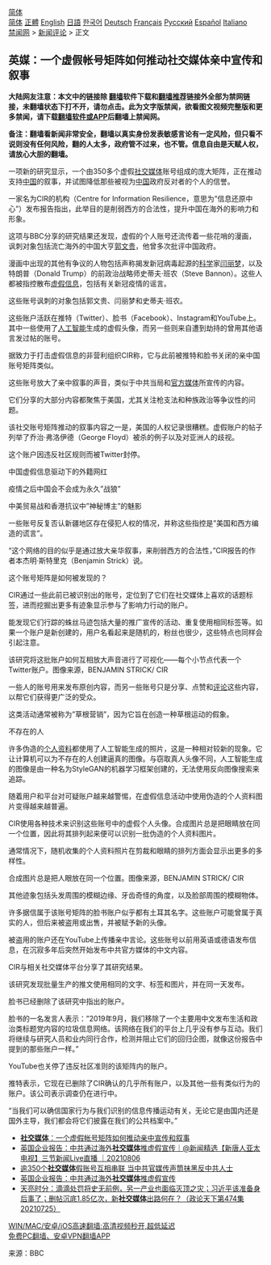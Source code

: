  <!-- 面包屑导航 --> <div class="breadcrumb"><!-- GTranslate: https://gtranslate.io/ -->  <div class="switcher notranslate">  <div class="selected">  <a href="#" onclick="return false;"> 简体</a>  </div>  <div class="option">  <a href="https://www.bannedbook.org" onclick="doGTranslate('zh-CN|zh-CN');jQuery('div.switcher div.selected a').html(jQuery(this).html());return false;" title="简体中文" class="nturl selected"> 简体</a>  <a href="https://www.bannedbook.org/zh-tw/" onclick="doGTranslate('zh-CN|zh-TW');jQuery('div.switcher div.selected a').html(jQuery(this).html());return false;" title="繁體中文" class="nturl"> 正體</a>  <a href="https://www.bannedbook.org/en/" onclick="doGTranslate('zh-CN|en');jQuery('div.switcher div.selected a').html(jQuery(this).html());return false;" title="English" class="nturl"> English</a>  <a href="https://www.bannedbook.org/ja/" onclick="doGTranslate('zh-CN|ja');jQuery('div.switcher div.selected a').html(jQuery(this).html());return false;" title="日本語" class="nturl"> 日語</a>  <a href="https://www.bannedbook.org/ko/" onclick="doGTranslate('zh-CN|ko');jQuery('div.switcher div.selected a').html(jQuery(this).html());return false;" title="한국어" class="nturl"> 한국어</a>  <a href="https://www.bannedbook.org/de/" onclick="doGTranslate('zh-CN|de');jQuery('div.switcher div.selected a').html(jQuery(this).html());return false;" title="Deutsch" class="nturl"> Deutsch</a>  <a href="https://www.bannedbook.org/fr/" onclick="doGTranslate('zh-CN|fr');jQuery('div.switcher div.selected a').html(jQuery(this).html());return false;" title="Français" class="nturl"> Français</a>  <a href="https://www.bannedbook.org/ru/" onclick="doGTranslate('zh-CN|ru');jQuery('div.switcher div.selected a').html(jQuery(this).html());return false;" title="Русский" class="nturl"> Русский</a>  <a href="https://www.bannedbook.org/es/" onclick="doGTranslate('zh-CN|es');jQuery('div.switcher div.selected a').html(jQuery(this).html());return false;" title="Español" class="nturl"> Español</a>  <a href="https://www.bannedbook.org/it/" onclick="doGTranslate('zh-CN|it');jQuery('div.switcher div.selected a').html(jQuery(this).html());return false;" title="Italiano" class="nturl"> Italiano</a>  </div>  </div>      <div class='breadcrumb-sub'><!-- Breadcrumb NavXT 6.3.0 --> <a href="https://www.bannedbook.org/" class="home">禁闻网</a> &gt; <a href="https://www.bannedbook.org/bnews/comments/" class="category">新闻评论</a> &gt; 正文</div></div><h2>英媒：一个虚假帐号矩阵如何推动社交媒体亲中宣传和叙事</h2> <p class="notice"><b>大陆网友注意：本文中的链接除 <a href="https://github.com/bannedbook/fanqiang" >翻墙</a>软件下载和<a href="https://github.com/killgcd/justmysocks/blob/master/README.md">翻墙推荐</a>链接外全部为禁网链接，未翻墙状态下打不开，请勿点击。此为文字版禁闻，欲看图文视频完整版和更多禁闻，请下载<a href="https://github.com/bannedbook/fanqiang">翻墙软件或APP</a>后翻墙上禁闻网。</p><p>备注：翻墙看新闻非常安全，翻墙以真实身份发表敏感言论有一定风险，但只看不说则没有任何风险，翻的人太多，政府管不过来，也不管。信息自由是天赋人权，请放心大胆的翻墙。</b></p>  <div class="entry"> <p id="conimg">一项新的研究显示，一个由350多个虚假<a href="https://www.bannedbook.org/bnews/tag/%e7%a4%be%e4%ba%a4%e5%aa%92%e4%bd%93/" class="st_tag internal_tag" rel="tag" title="标签 社交媒体 下的日志">社交媒体</a>账号组成的庞大矩阵，正在推动支持<span class='wp_keywordlink_affiliate'><a href="https://www.bannedbook.org/" title="中国" target="_blank">中国</a></span>的叙事，并试图降低那些被视为<a href="https://www.bannedbook.org/bnews/tag/%E4%B8%AD%E5%9B%BD/" class="st_tag internal_tag" rel="tag" title="标签 中国 下的日志">中国</a>政府反对者的个人的信誉。</p> <p>一家名为CIR的机构（Centre for Information Resilience，意思为&#8221;信息还原中心&#8221;）发布报告指出，此举目的是削弱西方的合法性，提升中国在海外的影响力和形象。</p> <p>这项与BBC分享的研究结果还发现，虚假的个人账号还流传着一些花哨的漫画，讽刺对象包括流亡海外的中国大亨<a href="https://www.bannedbook.org/bnews/tag/%e9%83%ad%e6%96%87%e8%b4%b5/" class="st_tag internal_tag" rel="tag" title="标签 郭文贵 下的日志">郭文贵</a>，他曾多次批评中国政府。</p> <p>漫画中出现的其他有争议的人物包括声称揭发新冠病毒起源的<span class='wp_keywordlink'><a href="https://www.bannedbook.org/forum11/topic309.html" title="禁片：“科学”的棍子" target="_blank">科学</a></span>家<a href="https://www.bannedbook.org/bnews/tag/%e9%97%ab%e4%b8%bd%e6%a2%a6/" class="st_tag internal_tag" rel="tag" title="标签 闫丽梦 下的日志">闫丽梦</a>，以及特朗普（Donald Trump）的前政治战略师史蒂夫·班农（Steve Bannon）。这些人都被指控散布<a href="https://www.bannedbook.org/bnews/tag/%E8%99%9A%E5%81%87%E4%BF%A1%E6%81%AF/" class="st_tag internal_tag" rel="tag" title="标签 虚假信息 下的日志">虚假信息</a>，包括有关新冠疫情的谣言。</p> <p>这些账号讽刺的对象包括郭文贵、闫丽梦和史蒂夫·班农。</p> <p>这些账户活跃在推特（Twitter）、脸书（Facebook）、Instagram和YouTube上。其中一些使用了<a href="https://www.bannedbook.org/bnews/tag/%e4%ba%ba%e5%b7%a5%e6%99%ba%e8%83%bd/" class="st_tag internal_tag" rel="tag" title="标签 人工智能 下的日志">人工智能</a>生成的虚假头像，而另一些则来自遭到劫持的曾用其他语言发过帖的账号。</p> <p>据致力于打击虚假信息的非营利组织CIR称，它与此前被推特和脸书关闭的亲中国账号矩阵类似。</p> <p>这些账号放大了亲中叙事的声音，类似于中共当局和<a href="https://www.bannedbook.org/bnews/tag/%E5%AE%98%E6%96%B9%E5%AA%92%E4%BD%93/" class="st_tag internal_tag" rel="tag" title="标签 官方媒体 下的日志">官方媒体</a>所宣传的内容。</p> <p>它们分享的大部分内容都聚焦于美国，尤其关注枪支法和种族政治等争议性的问题。</p> <p>该社交账号矩阵推动的叙事内容之一是，美国的人权记录很糟糕。虚假账户的帖子列举了乔治·弗洛伊德（George Floyd）被杀的例子以及对亚洲人的歧视。</p>  <p>这个账户因违反社区规则而被Twitter封停。</p> <p>中国虚假信息驱动下的外籍网红</p> <p>疫情之后中国会不会成为永久&#8221;战狼&#8221;</p> <p>中美贸易战和香港抗议中&#8221;神秘博主&#8221;的魅影</p> <p>一些账号反复否认新疆地区存在侵犯人权的情况，并称这些指控是&#8221;美国和西方编造的谎言&#8221;。</p> <p>&#8220;这个网络的目的似乎是通过放大亲华叙事，来削弱西方的合法性，&#8221;CIR报告的作者本杰明·斯特里克（Benjamin Strick）说。</p> <p>这个账号矩阵是如何被发现的？</p> <p>CIR通过一些此前已被识别出的账号，定位到了它们在社交媒体上喜欢的话题标签，进而挖掘出更多有迹象显示参与了影响力行动的账户。</p> <p>能发现它们行踪的蛛丝马迹包括大量的推广宣传的活动、重复使用相同标签等。如果一个账户是新创建的，用户名看起来是随机的，粉丝也很少，这些特点也同样会引起注意。</p> <p>该研究将这批账户如何互相放大声音进行了可视化——每个小节点代表一个Twitter账户。图像来源，BENJAMIN STRICK/ CIR</p>  <p>一些人的账号用来发布原创内容，而另一些账号只是分享、点赞和<span class='wp_keywordlink_affiliate'><a href="https://www.bannedbook.org/bnews/comments/" title="新闻评论" target="_blank">评论</a></span>这些内容，以帮它们获得更广泛的受众。</p> <p>这类活动通常被称为&#8221;草根营销&#8221;，因为它旨在创造一种草根运动的假象。</p> <p>不存在的人</p> <p>许多伪造的<a href="https://www.bannedbook.org/bnews/tag/%E4%B8%AA%E4%BA%BA%E8%B5%84%E6%96%99/" class="st_tag internal_tag" rel="tag" title="标签 个人资料 下的日志">个人资料</a>都使用了人工智能生成的照片，这是一种相对较新的现象。它让计算机可以为不存在的人创建逼真的图像。与窃取真人头像不同，人工智能生成的图像是由一种名为StyleGAN的机器学习框架创建的，无法使用反向图像搜索来追踪。</p> <p>随着用户和平台对可疑账户越来越警惕，在虚假信息活动中使用伪造的个人资料图片变得越来越普遍。</p> <p>CIR使用各种技术来识别这些账号中的虚假个人头像。合成图片总是把眼睛放在同一个位置，因此将其排列起来便可以识别一批伪造的个人资料图片。</p> <p>通常情况下，随机收集的个人资料照片在剪裁和眼睛的排列方面会显示出更多的多样性。</p> <p>合成图片总是把人眼放在同一个位置。图像来源，BENJAMIN STRICK/ CIR</p> <p>其他迹象包括头发周围的模糊边缘、牙齿奇怪的角度，以及脸部周围的模糊物体。</p> <p>许多据信属于该账号矩阵的脸书账户似乎都有土耳其名字。这些账户可能曾属于真实的人，但后来被盗用或出售，并被赋予新的头像。</p>  <p>被盗用的账户还在YouTube上传播亲中言论。这些账号以前用英语或德语发布信息，在沉寂多年后突然开始发布中共官方媒体的中文内容。</p> <p>CIR与相关社交媒体平台分享了其研究结果。</p> <p>该研究发现批量生产的推文使用相同的文字、标签和图片，并在同一天发布。</p> <p>脸书已经删除了该研究中指出的账户。</p> <p>脸书的一名发言人表示：&#8221;2019年9月，我们移除了一个主要用中文发布生活和政治类标题党内容的垃圾信息网络。该网络在我们的平台上几乎没有参与互动。我们将继续与研究人员和业内同行合作，检测并阻止它们的回归企图，就像这份报告中提到的那些账户一样。&#8221;</p> <p>YouTube也关停了违反社区准则的该矩阵内的账户。</p> <p>推特表示，它现在已删除了CIR确认的几乎所有账户，以及其他一些有类似行为的账户。该公司表示调查仍在进行中。</p> <p>&#8220;当我们可以确信国家行为与我们识别的信息传播运动有关，无论它是由国内还是国外主导，我们都会将它们披露在我们的公共档案中。&#8221;</p> <ul class='op-related-articles' title='相关阅读'> <li><a href='https://www.bannedbook.org/bnews/baitai/20210807/1601667.html' target='_blank'><b>社交媒体</b>：一个虚假帐号矩阵如何推动亲中宣传和叙事</a></li> <li><a href='https://www.bannedbook.org/bnews/bannedvideo/20210806/1601454.html' target='_blank'>英国企业报告：中共通过海外<b>社交媒体</b>推虚假宣传｜@新闻精选【新唐人亚太电视】三节新闻Live直播 ｜20210806</a></li> <li><a href='https://www.bannedbook.org/bnews/cbnews/20210806/1601194.html' target='_blank'>逾350个<b>社交媒体</b>假账号互相串联 当中共官媒传声筒抹黑反中共人士</a></li> <li><a href='https://www.bannedbook.org/bnews/bannedvideo/20210806/1601095.html' target='_blank'>英国企业报告：中共通过海外<b>社交媒体</b>推虚假宣传</a></li> <li><a href='https://www.bannedbook.org/bnews/cbnews/20210726/1594216.html' target='_blank'>天亮时分：滴滴处罚将史无前例，另一产业也面临灭顶之灾；习近平该准备身后事了；删帖沉底1.85亿次，新<b>社交媒体</b>出路何在？（政论天下第474集 20210725）</a></li> </ul> <p class="texttj"> <a href="https://github.com/bannedbook/fanqiang/wiki/V2ray%E6%9C%BA%E5%9C%BA" target="_blank">WIN/MAC/安卓/iOS高速翻墙:高清视频秒开,超低延迟</a><br/> <a href="https://github.com/bannedbook/fanqiang/wiki/%E7%A6%81%E9%97%BB%E7%BD%91%E5%AE%89%E5%8D%93%E7%BF%BB%E5%A2%99%E6%96%B0%E9%97%BBAPP" target="_blank">免费PC翻墙、安卓VPN翻墙APP</a></p><p> 来源：BBC </p> <a name='sharetosocial'></a>  <div style="margin-bottom:5px;padding-bottom:5px;clear:both"> <div id="archive-pix-1" class="banner-ads"> <!-- AuctionX Display platform tag START --> <div id="26318x728x90x621x_ADSLOT2" clicktrack="%%CLICK_URL_ESC%%"></div> <!-- AuctionX Display platform tag END --> </div> <div id="archive-pix-2" class="banner-ads"> <!-- AuctionX Display platform tag START --> <div id="26315x300x250x621x_ADSLOT2" clicktrack="%%CLICK_URL_ESC%%"></div> <!-- AuctionX Display platform tag END --> </div> </div>  <div id="archive-pix-1" class="banner-ads"> <!-- AuctionX Display platform tag START --> <div id="26318x728x90x621x_ADSLOT3" clicktrack="%%CLICK_URL_ESC%%"></div> <!-- AuctionX Display platform tag END --> </div> </div><!--END ENTRY--> 